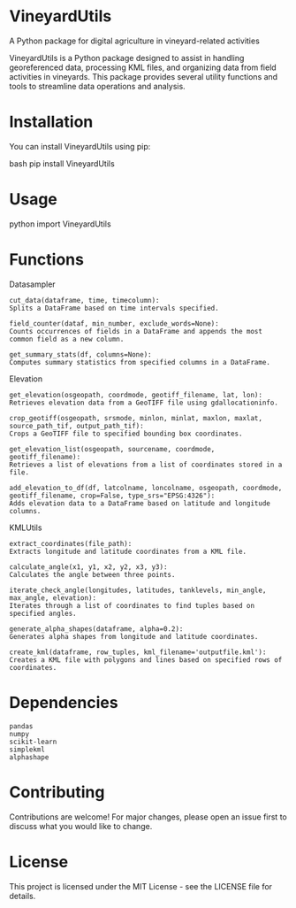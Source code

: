 # VineyardUtils
A Python package for digital agriculture in vineyard-related activities

VineyardUtils is a Python package designed to assist in handling georeferenced data, processing KML files, and organizing data from field activities in vineyards. This package provides several utility functions and tools to streamline data operations and analysis.

# Installation

You can install VineyardUtils using pip:

bash pip install VineyardUtils

# Usage

python import VineyardUtils

# Functions

Datasampler

    cut_data(dataframe, time, timecolumn):
    Splits a DataFrame based on time intervals specified.

    field_counter(dataf, min_number, exclude_words=None):
    Counts occurrences of fields in a DataFrame and appends the most common field as a new column.

    get_summary_stats(df, columns=None):
    Computes summary statistics from specified columns in a DataFrame.

Elevation

    get_elevation(osgeopath, coordmode, geotiff_filename, lat, lon):
    Retrieves elevation data from a GeoTIFF file using gdallocationinfo.

    crop_geotiff(osgeopath, srsmode, minlon, minlat, maxlon, maxlat, source_path_tif, output_path_tif):
    Crops a GeoTIFF file to specified bounding box coordinates.

    get_elevation_list(osgeopath, sourcename, coordmode, geotiff_filename):
    Retrieves a list of elevations from a list of coordinates stored in a file.

    add_elevation_to_df(df, latcolname, loncolname, osgeopath, coordmode, geotiff_filename, crop=False, type_srs="EPSG:4326"):
    Adds elevation data to a DataFrame based on latitude and longitude columns.

KMLUtils

    extract_coordinates(file_path):
    Extracts longitude and latitude coordinates from a KML file.

    calculate_angle(x1, y1, x2, y2, x3, y3):
    Calculates the angle between three points.

    iterate_check_angle(longitudes, latitudes, tanklevels, min_angle, max_angle, elevation):
    Iterates through a list of coordinates to find tuples based on specified angles.

    generate_alpha_shapes(dataframe, alpha=0.2):
    Generates alpha shapes from longitude and latitude coordinates.

    create_kml(dataframe, row_tuples, kml_filename='outputfile.kml'):
    Creates a KML file with polygons and lines based on specified rows of coordinates.

# Dependencies

    pandas
    numpy
    scikit-learn
    simplekml
    alphashape

# Contributing

Contributions are welcome! For major changes, please open an issue first to discuss what you would like to change.

# License

This project is licensed under the MIT License - see the LICENSE file for details.
